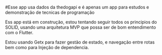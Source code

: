 
#Esse app usa dados da thedogapi e é apenas um app para estudos e demonstração de tecnicas de programação

Ess app está em construção, estou tentando seguir todos os principios do SOLID, usando uma arquitetura MVP que possa ser de bom entendimento com o Flutter. 

Estou usando Getx para fazer gestão de estado, e navegação entre rotas bem como para Injeção de dependencia.


